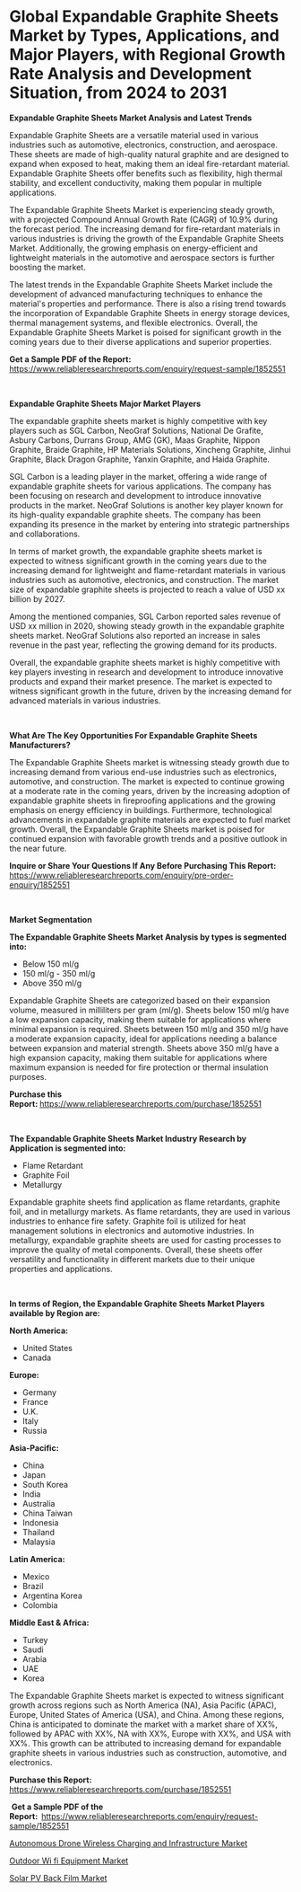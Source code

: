 <p><h1>Global Expandable Graphite Sheets Market by Types, Applications, and Major Players, with Regional Growth Rate Analysis and Development Situation, from 2024 to 2031</h1></p><p><strong>Expandable Graphite Sheets Market Analysis and Latest Trends</strong></p>
<p><p>Expandable Graphite Sheets are a versatile material used in various industries such as automotive, electronics, construction, and aerospace. These sheets are made of high-quality natural graphite and are designed to expand when exposed to heat, making them an ideal fire-retardant material. Expandable Graphite Sheets offer benefits such as flexibility, high thermal stability, and excellent conductivity, making them popular in multiple applications.</p><p>The Expandable Graphite Sheets Market is experiencing steady growth, with a projected Compound Annual Growth Rate (CAGR) of 10.9% during the forecast period. The increasing demand for fire-retardant materials in various industries is driving the growth of the Expandable Graphite Sheets Market. Additionally, the growing emphasis on energy-efficient and lightweight materials in the automotive and aerospace sectors is further boosting the market.</p><p>The latest trends in the Expandable Graphite Sheets Market include the development of advanced manufacturing techniques to enhance the material's properties and performance. There is also a rising trend towards the incorporation of Expandable Graphite Sheets in energy storage devices, thermal management systems, and flexible electronics. Overall, the Expandable Graphite Sheets Market is poised for significant growth in the coming years due to their diverse applications and superior properties.</p></p>
<p><strong>Get a Sample PDF of the Report:&nbsp;</strong> <a href="https://www.reliableresearchreports.com/enquiry/request-sample/1852551">https://www.reliableresearchreports.com/enquiry/request-sample/1852551</a></p>
<p>&nbsp;</p>
<p><strong>Expandable Graphite Sheets Major Market Players</strong></p>
<p><p>The expandable graphite sheets market is highly competitive with key players such as SGL Carbon, NeoGraf Solutions, National De Grafite, Asbury Carbons, Durrans Group, AMG (GK), Maas Graphite, Nippon Graphite, Braide Graphite, HP Materials Solutions, Xincheng Graphite, Jinhui Graphite, Black Dragon Graphite, Yanxin Graphite, and Haida Graphite.</p><p>SGL Carbon is a leading player in the market, offering a wide range of expandable graphite sheets for various applications. The company has been focusing on research and development to introduce innovative products in the market. NeoGraf Solutions is another key player known for its high-quality expandable graphite sheets. The company has been expanding its presence in the market by entering into strategic partnerships and collaborations.</p><p>In terms of market growth, the expandable graphite sheets market is expected to witness significant growth in the coming years due to the increasing demand for lightweight and flame-retardant materials in various industries such as automotive, electronics, and construction. The market size of expandable graphite sheets is projected to reach a value of USD xx billion by 2027.</p><p>Among the mentioned companies, SGL Carbon reported sales revenue of USD xx million in 2020, showing steady growth in the expandable graphite sheets market. NeoGraf Solutions also reported an increase in sales revenue in the past year, reflecting the growing demand for its products.</p><p>Overall, the expandable graphite sheets market is highly competitive with key players investing in research and development to introduce innovative products and expand their market presence. The market is expected to witness significant growth in the future, driven by the increasing demand for advanced materials in various industries.</p></p>
<p>&nbsp;</p>
<p><strong>What Are The Key Opportunities For Expandable Graphite Sheets Manufacturers?</strong></p>
<p><p>The Expandable Graphite Sheets market is witnessing steady growth due to increasing demand from various end-use industries such as electronics, automotive, and construction. The market is expected to continue growing at a moderate rate in the coming years, driven by the increasing adoption of expandable graphite sheets in fireproofing applications and the growing emphasis on energy efficiency in buildings. Furthermore, technological advancements in expandable graphite materials are expected to fuel market growth. Overall, the Expandable Graphite Sheets market is poised for continued expansion with favorable growth trends and a positive outlook in the near future.</p></p>
<p><strong>Inquire or Share Your Questions If Any Before Purchasing This Report:</strong> <a href="https://www.reliableresearchreports.com/enquiry/pre-order-enquiry/1852551">https://www.reliableresearchreports.com/enquiry/pre-order-enquiry/1852551</a></p>
<p>&nbsp;</p>
<p><strong>Market Segmentation</strong></p>
<p><strong>The Expandable Graphite Sheets Market Analysis by types is segmented into:</strong></p>
<p><ul><li>Below 150 ml/g</li><li>150 ml/g - 350 ml/g</li><li>Above 350 ml/g</li></ul></p>
<p><p>Expandable Graphite Sheets are categorized based on their expansion volume, measured in milliliters per gram (ml/g). Sheets below 150 ml/g have a low expansion capacity, making them suitable for applications where minimal expansion is required. Sheets between 150 ml/g and 350 ml/g have a moderate expansion capacity, ideal for applications needing a balance between expansion and material strength. Sheets above 350 ml/g have a high expansion capacity, making them suitable for applications where maximum expansion is needed for fire protection or thermal insulation purposes.</p></p>
<p><strong>Purchase this Report:&nbsp;</strong><a href="https://www.reliableresearchreports.com/purchase/1852551">https://www.reliableresearchreports.com/purchase/1852551</a></p>
<p>&nbsp;</p>
<p><strong>The Expandable Graphite Sheets Market Industry Research by Application is segmented into:</strong></p>
<p><ul><li>Flame Retardant</li><li>Graphite Foil</li><li>Metallurgy</li></ul></p>
<p><p>Expandable graphite sheets find application as flame retardants, graphite foil, and in metallurgy markets. As flame retardants, they are used in various industries to enhance fire safety. Graphite foil is utilized for heat management solutions in electronics and automotive industries. In metallurgy, expandable graphite sheets are used for casting processes to improve the quality of metal components. Overall, these sheets offer versatility and functionality in different markets due to their unique properties and applications.</p></p>
<p>&nbsp;</p>
<p><strong>In terms of Region, the Expandable Graphite Sheets Market Players available by Region are:</strong></p>
<p>
    <p> <strong> North America: </strong>
        <ul>
            <li>United States</li>
            <li>Canada</li>
        </ul>
        </p> 
    <p> <strong> Europe: </strong>
        <ul>
            <li>Germany</li>
            <li>France</li>
            <li>U.K.</li>
            <li>Italy</li>
            <li>Russia</li>
        </ul>
        </p> 
    <p> <strong> Asia-Pacific: </strong>
        <ul>
            <li>China</li>
            <li>Japan</li>
            <li>South Korea</li>
            <li>India</li>
            <li>Australia</li>
            <li>China Taiwan</li>
            <li>Indonesia</li>
            <li>Thailand</li>
            <li>Malaysia</li>
        </ul>
        </p> 
    <p> <strong> Latin America: </strong>
        <ul>
            <li>Mexico</li>
            <li>Brazil</li>
            <li>Argentina Korea</li>
            <li>Colombia</li>
        </ul>
        </p> 
    <p> <strong> Middle East & Africa: </strong>
        <ul>
            <li>Turkey</li>
            <li>Saudi</li>
            <li>Arabia</li>
            <li>UAE</li>
            <li>Korea</li>
        </ul>
    </p>
    </p>
<p><p>The Expandable Graphite Sheets market is expected to witness significant growth across regions such as North America (NA), Asia Pacific (APAC), Europe, United States of America (USA), and China. Among these regions, China is anticipated to dominate the market with a market share of XX%, followed by APAC with XX%, NA with XX%, Europe with XX%, and USA with XX%. This growth can be attributed to increasing demand for expandable graphite sheets in various industries such as construction, automotive, and electronics.</p></p>
<p><strong>Purchase this Report: </strong><a href="https://www.reliableresearchreports.com/purchase/1852551">https://www.reliableresearchreports.com/purchase/1852551</a></p>
<p>&nbsp;<strong>Get a Sample PDF of the Report:&nbsp;&nbsp;</strong><a href="https://www.reliableresearchreports.com/enquiry/request-sample/1852551">https://www.reliableresearchreports.com/enquiry/request-sample/1852551</a></p>
<p><strong></strong></p>
<p><p><a href="https://cute-banjo-8ca.notion.site/Autonomous-Drone-Wireless-Charging-and-Infrastructure-Market-Size-and-Examines-its-Market-Scope-wi-9ee97747c99047edab41e8815cd385f5">Autonomous Drone Wireless Charging and Infrastructure Market</a></p><p><a href="https://unruly-ladybug-44b.notion.site/Global-Outdoor-Wi-fi-Equipment-Market-by-Types-Applications-and-Major-Players-with-Regional-Growt-9f12e2cb11b642feb95d778b13210dc2">Outdoor Wi fi Equipment Market</a></p><p><a href="https://github.com/lataunyatinikmelvin59ilbd0dv/Market-Research-Report-List-1/blob/main/solar-pv-back-film-market.md">Solar PV Back Film Market</a></p></p>